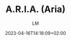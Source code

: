 ---
title: "A.R.I.A. (Aria)"
images: # Create a folder in /static/images/tools that has the same name as this current markdown file and place the images there. We only need the file name here. If this is not clear, please refer to existing tools as references.
  - path: "aria-ai-assistant-screenshot.png"
categories:
  - Publishing and Sharing
  - Project Management
  - Project Research
  - Project Management
tags:
  - Reference Management
  - References and Journals
  - Writing
links:
  - name: "lifan0127/zotero-research-assistant"
    link: "https://github.com/lifan0127/zotero-research-assistant"
summary: "Aria is Your AI Research Assistant Powered by Large Language Models"
features:
  - "Zotero Add-on"
  - "Shortcut key to activate the UI"
  - "Ask it anything to get answers"
platforms:
  - Mac
  - Win
  - Linux
fields:
  - "General and Interdisciplinary"
plans:
  - name:
    description:
makers: # the makers of the tool
  - name:
    description:
author: LM   # the person who submitted this tool to KausalFlow
date: 2023-04-16T14:18:09+02:00
draft: false
---